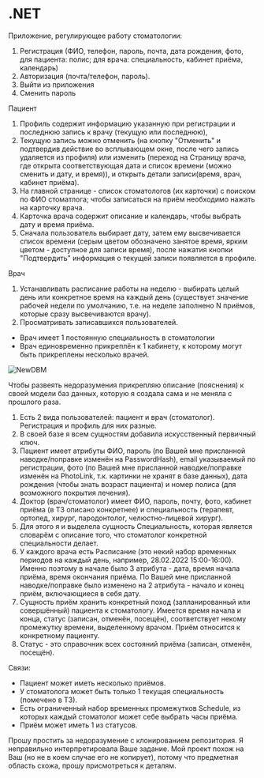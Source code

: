 # .NET
Приложение, регулирующее работу стоматологии:
1. Регистрация (ФИО, телефон, пароль, почта, дата рождения, фото, для пациента: полис; для врача: специальность, кабинет приёма, календарь)
2. Авторизация (почта/телефон, пароль).
3. Выйти из приложения
4. Сменить пароль

Пациент
1. Профиль  содержит информацию указанную при регистрации и последнюю запись к врачу (текущую или последнюю),
2. Текущую запись можно отменить (на кнопку "Отменить" и подтвердив действие во всплывающем окне, после чего запись удаляется из профиля) или изменить (переход на Страницу врача, где открыта соответствующая дата и список времени (можно сменить и дату, и время)), и открыть детали записи(время, врач, кабинет приёма).
3. На главной странице - список стоматологов (их карточки) с поиском по ФИО стоматлога; чтобы записаться на приём необходимо нажать на карточку врача.
4. Карточка врача содержит описание и календарь, чтобы выбрать дату и время приёма. 
5. Сначала пользователь выбирает дату, затем ему высвечивается список времени (серым цветом обозначено занятое время, ярким цветом - доступное для записи время), после нажатия кнопки "Подтвердить" информация о текущей записи появляется в профиле.

Врач
1. Устанавливать расписание работы на неделю - выбирать целый день или конкретное время на каждый день (существует значение рабочей недели по умолчанию, т.е. на неделе заполнено N приёмов, которые сразу высвечиваются врачу).
2. Просматривать записавшихся пользователей.
* Врач имеет 1 постоянную специальность в стоматологии
* Врач единовременно прикреплён к 1 кабинету, к которому могут быть прикреплены несколько врачей.

![NewDBM](https://user-images.githubusercontent.com/106516611/197764490-f38acf73-4b12-4d96-b04b-6d7e62b26044.png)

Чтобы развеять недоразумения прикрепляю описание (пояснения) к своей модели баз данных, которую я создала сама и не меняла с прошлого раза.
1. Есть 2 вида пользователей: пациент и врач (стоматолог). Регистрация и профиль для них разные.
2. В своей базе я всем сущностям добавила искусственный первичный ключ.
3. Пациент имеет атрибуты ФИО, пароль (по Вашей мне присланной наводке/поправке изменён на PasswordHash), email указываемый по регистрации, фото (по Вашей мне присланной наводке/поправке изменён на PhotoLink, т.к. картинки не хранят в базе данных), дата рождения (чтобы знать возраст пациента) и номер полиса (для возможного покрытия лечения).
4. Доктор (врач/стоматолог) имеет ФИО, пароль, почту, фото, кабинет приёма (в ТЗ описано конкретнее) и специальность (терапевт, ортопед, хирург, пародонтолог, челюстно-лицевой хирург).
5. Для этого я и выделела сущность Специальность, которая является словарём с описание того, что стоматолог конкретной специальности делает.
6. У каждого врача есть Расписание (это некий набор временных периодов на каждый день, например, 28.02.2022 15:00-16:00). Именно поэтому в начале было 3 атрибута - дата, время начала приёма, время окончания приёма. По Вашей мне присланной наводке/поправке было изменено на 2 атрибута - начало и конец приём, включающиеся в себя дату.
7. Сущность приём хранить конкретный поход (запланированный или совершённый) пациента к стоматологу. Имеется время начала и конца, статус (записан, отменён, посещён), соответствует некому промежутку времени, выделенному врачом. Приём относится к конкретному пациенту.
8. Статус - это справочник всех состояний приёма (записан, отменён, посещён).

Связи:
- Пациент может иметь несколько приёмов.
- У стоматолога может быть только 1 текущая специальность (помечено в ТЗ).
- Есть ограниченный набор временных промежутков Schedule, из которых каждый стоматолог может себе выбрать часы приёма.
- Приём может иметь 1 из статусов.

Прошу простить за недоразумение с клонированием репозитория. Я неправильно интерпретировала Ваше задание.
Мой проект похож на Ваш (но не в коем случае его не копирует), потому что предметная область схожа, прошу присмотреться к деталям.


